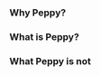 ### <a name="why">Why Peppy?</a>

### <a name="what">What is Peppy?</a>

### <a name="whatnot">What Peppy is not</a>